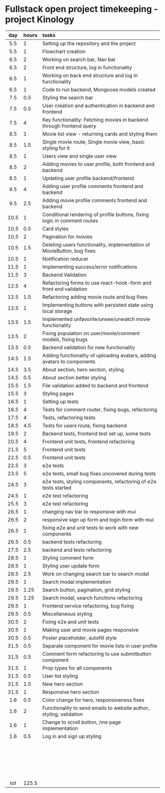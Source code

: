 # Fullstack open project timekeeping - project Kinology

| day  | hours | tasks                                                                    |
| :--: | :---- | :----------------------------------------------------------------------- |
| 5.5  | 1     | Setting up the repository and the project                                |
| 5.5  | 1     | Flowchart creation                                                       |
| 6.5  | 2     | Working on search bar, Nav bar                                           |
| 6.5  | 2     | Front end structure, log in functionality                                |
| 6.5  | 1     | Working on back end structure and log in functionality                   |
| 6.5  | 1     | Code to run backend, Mongoose models created                             |
| 7.5  | 0.5   | Styling the search bar                                                   |
| 7.5  | 0.5   | User creation and authentication in backend and frontend                 |
| 7.5  | 4     | Key functionality: Fetching movies in backend through frontend query     |
| 8.5  | 1     | Movie list view - returning cards and styling them                       |
| 8.5  | 1.5   | Single movie route, Single movie view, basic styling for it              |
| 8.5  | 1     | Users view and single user view                                          |
| 8.5  | 2     | Adding movies to user profile, both frontend and backend                 |
| 8.5  | 1     | Updating user profile backend/frontend                                   |
| 9.5  | 4     | Adding user profile comments frontend and backend                        |
| 9.5  | 2.5   | Adding movie profile comments frontend and backend                       |
| 10.5 | 1     | Conditional rendering of profile buttons, fixing logic in comment routes |
| 10.5 | 0.5   | Card styles                                                              |
| 10.5 | 2     | Pagination for movies                                                    |
| 10.5 | 1.5   | Deleting users functionality, implementation of MovieButton, bug fixes   |
| 10.5 | 1     | Notification reducer                                                     |
| 11.5 | 1     | Implementing success/error notifications                                 |
| 11.5 | 3     | Backend Validation                                                       |
| 12.5 | 4     | Refactoring forms to use react-hook-form and front end validation        |
| 12.5 | 1.5   | Refactoring adding movie route and bug fixes                             |
| 12.5 | 1     | Implementing buttons with persisted state using local storage            |
| 13.5 | 1.5   | Implemented unfavorite/unsee/unwatch movie functionality                 |
| 13.5 | 2     | Fixing population on user/movie/comment models, fixing bugs              |
| 13.5 | 0.5   | Backend validation for new functionality                                 |
| 14.5 | 1.5   | Adding functionality of uploading avatars, adding avatars to components  |
| 14.5 | 3.5   | About section, hero section, styling                                     |
| 14.5 | 0.5   | About section better styling                                             |
| 15.5 | 1.5   | File validation added to backend and frontend                            |
| 15.5 | 3     | Styling pages                                                            |
| 16.5 | 1     | Setting up tests                                                         |
| 16.5 | 4     | Tests for comment router, fixing bugs, refactoring                       |
| 17.5 | 4     | Tests, refactoring tests                                                 |
| 18.5 | 4.5   | Tests for users route, fixing backend                                    |
| 19.5 | 2     | Backend tests, frontend test set up, some tests                          |
| 20.5 | 4     | Frontend unit tests, frontend refactoring                                |
| 21.5 | 5     | Frontend unit tests                                                      |
| 22.5 | 0.5   | Frontend unit tests                                                      |
| 22.5 | 3     | e2e tests                                                                |
| 23.5 | 5     | e2e tests, small bug fixes uncovered during tests                        |
| 24.5 | 3     | e2e tests, styling components, refactoring of e2e tests started          |
| 24.5 | 1     | e2e test refactoring                                                     |
| 25.5 | 3     | e2e test refactoring                                                     |
| 26.5 | 1     | changing nav bar to responsive with mui                                  |
| 26.5 | 2     | responsive sign up form and login form with mui                          |
| 26.5 | 1     | fixing e2e and unit tests to work with new components                    |
| 26.5 | 0.5   | backend tests refactoring                                                |
| 27.5 | 2.5   | backend and tests refactoring                                            |
| 28.5 | 1     | Styling comment form                                                     |
| 28.5 | 1     | Styling user update form                                                 |
| 28.5 | 2.5   | Work on changing search bar to search modal                              |
| 29.5 | 1     | Search modal implementation                                              |
| 29.5 | 1.25  | Search button, pagination, grid styling                                  |
| 29.5 | 1.25  | Search modal, search functions refactoring                               |
| 29.5 | 1     | Frontend service refactoring, bug fixing                                 |
| 29.5 | 0.5   | Miscellaneous styling                                                    |
| 30.5 | 2     | Fixing e2e and unit tests                                                |
| 30.5 | 1     | Making user and movie pages responsive                                   |
| 30.5 | 0.5   | Poster placeholder, autofill style                                       |
| 31.5 | 0.5   | Separate component for movie lists in user profile                       |
| 31.5 | 0.5   | Comment form refactoring to use submitbutton component                   |
| 31.5 | 1     | Prop types for all components                                            |
| 31.5 | 0.5   | User list styling                                                        |
| 31.5 | 1.5   | New hero section                                                         |
| 31.5 | 1     | Responsive hero section                                                  |
| 1.6  | 0.5   | Color change for hero, responsiveness fixes                              |
| 1.6  | 2     | Functionality to send emails to website author, styling, validation      |
| 1.6  | 1     | Change to scroll button, /me page implementation                         |
| 1.6  | 0.5   | Log in and sign up styling                                               |
|      |       |                                                                          |
|      |       |                                                                          |
|      |       |                                                                          |
|      |       |                                                                          |
|      |       |                                                                          |
|      |       |                                                                          |
|      |       |                                                                          |
|      |       |                                                                          |
|      |       |                                                                          |
|      |       |                                                                          |
|      |       |                                                                          |
|      |       |                                                                          |
|      |       |                                                                          |
|      |       |                                                                          |
|      |       |                                                                          |
|      |       |                                                                          |
|      |       |                                                                          |
|      |       |                                                                          |
|      |       |                                                                          |
|      |       |                                                                          |
|      |       |                                                                          |
| tot  | 125.5 |                                                                          |
